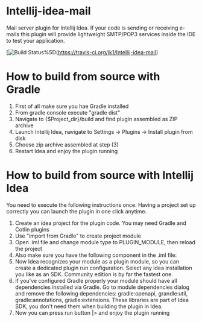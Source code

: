 Intellij-idea-mail
====================

Mail server plugin for Intellij Idea.
If your code is sending or receiving e-mails this plugin will provide lightweight SMTP/POP3 services inside the IDE to test your application.

[![Build Status](https://travis-ci.org/jk1/Intellij-idea-mail.png?branch=master)%5D(https://travis-ci.org/jk1/Intellij-idea-mail)

How to build from source with Gradle
=================================

1. First of all make sure you hae Gradle installed
2. From gradle console execute "gradle dist"
3. Navigate to {$Project_dir}/build and find plugin assembled as ZIP archive
4. Launch Intellij Idea, navigate to Settings -> Plugins -> Install plugin from disk
5. Choose zip archive assembled at step (3)
6. Restart Idea and enjoy the plugin running

How to build from source with Intellij Idea
=================================

You need to execute the following instructions once. Having a project set up correctly you can launch the plugin in one click anytime.

1. Create an idea project for the plugin code. You may need Gradle and Cotlin plugins
2. Use "import from Gradle" to create project module
3. Open .iml file and change module type to PLUGIN_MODULE, then reload the project
4. Also make sure you have the following component in the .iml file: 
   <component name="DevKit.ModuleBuildProperties" url="file://$MODULE_DIR$/src/main/resources/META-INF/plugin.xml" />
5. Now Idea recognizes your module as a plugin module, so you can create a dedicated plugin run configuration. Select any idea installation you like as an SDK. Community edition is by far the fastest one.
6. If you've configured Gradle properly your module should have all dependencies installed via Gradle. Go to module dependencies dialog and remove the following dependencies: gradle:openapi, grandle:util, gradle:annotations, gradle:extensions. These libraries are part of Idea SDK, you don't need them when building the plugin in Idea.
7. Now you can press run button |> and enjoy the plugin running
